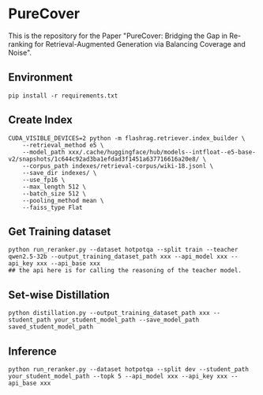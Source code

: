 # PureCover 
This is the repository for the Paper "PureCover: Bridging the Gap in Re-ranking for Retrieval-Augmented Generation via Balancing Coverage and Noise".

## Environment
```
pip install -r requirements.txt
```

## Create Index
```
CUDA_VISIBLE_DEVICES=2 python -m flashrag.retriever.index_builder \
    --retrieval_method e5 \
    --model_path xxx/.cache/huggingface/hub/models--intfloat--e5-base-v2/snapshots/1c644c92ad3ba1efdad3f1451a637716616a20e8/ \
    --corpus_path indexes/retrieval-corpus/wiki-18.jsonl \
    --save_dir indexes/ \
    --use_fp16 \
    --max_length 512 \
    --batch_size 512 \
    --pooling_method mean \
    --faiss_type Flat
```



## Get Training dataset
```
python run_reranker.py --dataset hotpotqa --split train --teacher qwen2.5-32b --output_training_dataset_path xxx --api_model xxx --api_key xxx --api_base xxx
## the api here is for calling the reasoning of the teacher model. 

```

## Set-wise Distillation
```
python distillation.py --output_training_dataset_path xxx --student_path your_student_model_path --save_model_path saved_student_model_path
```


## Inference
```
python run_reranker.py --dataset hotpotqa --split dev --student_path your_student_model_path --topk 5 --api_model xxx --api_key xxx --api_base xxx
```





